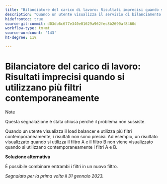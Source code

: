 ```yaml
---
title: "Bilanciatore del carico di lavoro: Risultati imprecisi quando si utilizzano più filtri contemporaneamente"
description: "Quando un utente visualizza il servizio di bilanciamento del carico di lavoro e utilizza più filtri contemporaneamente, i risultati non sono precisi. Ad esempio, un risultato visualizzato quando si utilizza il Filtro A e il Filtro B non viene visualizzato quando si utilizzano contemporaneamente sia il Filtro A che il Filtro B."
hidefromtoc: true
source-git-commit: d03db6c677e340e01629a962fec8b2690af8460d
workflow-type: tm+mt
source-wordcount: '143'
ht-degree: 11%

---
```



# Bilanciatore del carico di lavoro: Risultati imprecisi quando si utilizzano più filtri contemporaneamente

>[!NOTE]
>
>Questa segnalazione è stata chiusa perché il problema non sussiste.

Quando un utente visualizza il load balancer e utilizza più filtri contemporaneamente, i risultati non sono precisi. Ad esempio, un risultato visualizzato quando si utilizza il filtro A e il filtro B non viene visualizzato quando si utilizzano contemporaneamente i filtri A e B.

**Soluzione alternativa**

È possibile combinare entrambi i filtri in un nuovo filtro.

_Segnalato per la prima volta il 31 gennaio 2023._


